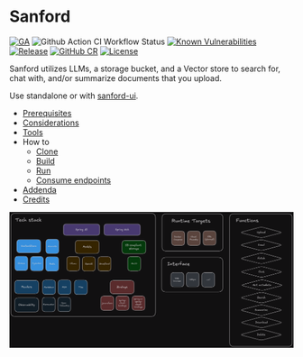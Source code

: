 # Sanford

[![GA](https://img.shields.io/badge/Release-Alpha-darkred)](https://img.shields.io/badge/Release-Alpha-darkred) ![Github Action CI Workflow Status](https://github.com/cf-toolsuite/sanford/actions/workflows/ci.yml/badge.svg) [![Known Vulnerabilities](https://snyk.io/test/github/cf-toolsuite/sanford/badge.svg?style=plastic)](https://snyk.io/test/github/cf-toolsuite/sanford) [![Release](https://jitpack.io/v/cf-toolsuite/sanford.svg)](https://jitpack.io/#cf-toolsuite/sanford/master-SNAPSHOT) [![GitHub CR](https://img.shields.io/badge/GitHub%20CR-cf%2ctoolsuite/sanford-darkblue)](https://github.com/orgs/cf-toolsuite/packages/container/package/sanford) [![License](https://img.shields.io/badge/License-AGPL%20v3-blue.svg)](https://opensource.org/license/agpl-v3)

Sanford utilizes LLMs, a storage bucket, and a Vector store to search for, chat with, and/or summarize documents that you upload.  

Use standalone or with [sanford-ui](https://github.com/cf-toolsuite/sanford-ui).

* [Prerequisites](docs/PREREQUISITES.md)
* [Considerations](docs/CONSIDERATIONS.md)
* [Tools](docs/TOOLS.md)
* How to
  * [Clone](docs/CLONING.md)
  * [Build](docs/BUILD.md)
  * [Run](docs/RUN.md)
  * [Consume endpoints](docs/ENDPOINTS.md)
* [Addenda](docs/ADDENDA.md)
* [Credits](docs/CREDITS.md)

![Tech stack, runtime targets, interfaces, and functions](docs/sanford-tech-targets-interfaces-and-functions.png)
